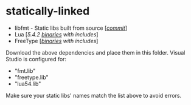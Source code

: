 # statically-linked
- libfmt - Static libs built from source [*[commit](https://github.com/fmtlib/fmt/tree/873670ba3f9e7bc77ec2c1c94b04f1f8bef77e9f)*]
- Lua [*5.4.2 [binaries](https://sourceforge.net/projects/luabinaries/) with includes*]
- FreeType [*[binaries](https://github.com/ubawurinna/freetype-windows-binaries/releases/tag/v2.13.3) with includes*]

Download the above dependencies and place them in this folder.
Visual Studio is configured for:
- "fmt.lib"
- "freetype.lib"
- "lua54.lib"

Make sure your static libs' names match the list above to avoid errors.
